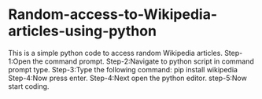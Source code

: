 # Random-access-to-Wikipedia-articles-using-python
This is a simple python code to access random Wikipedia articles. 
Step-1:Open the command prompt.
Step-2:Navigate to python script in command prompt type.
Step-3:Type the following command: pip install wikipedia
Step-4:Now press enter.
Step-4:Next open the python editor.
step-5:Now start coding.

                               
